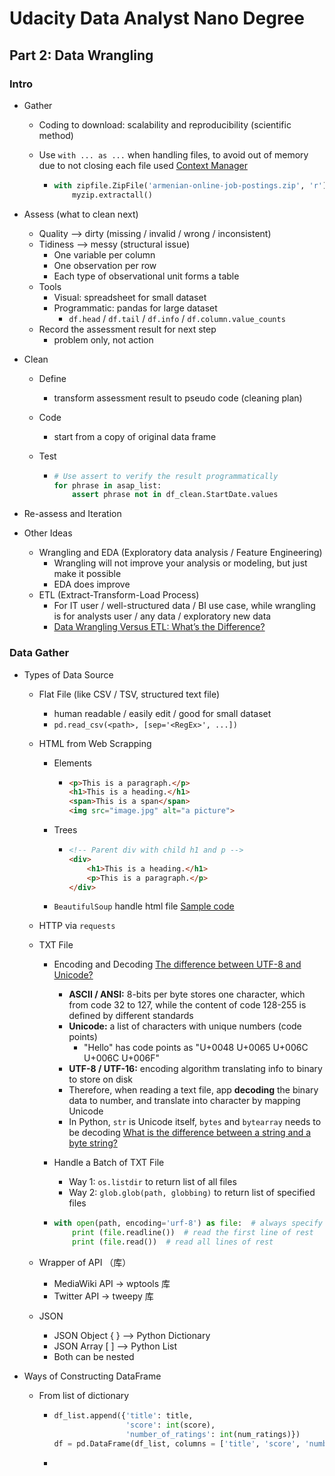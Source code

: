 # Udacity Data Analyst Nano Degree

## Part 2: Data Wrangling

### Intro

- Gather

  - Coding to download: scalability and reproducibility (scientific method)

  - Use `with ... as ...` when handling files, to avoid out of memory due to not closing each file used     [Context Manager](https://jeffknupp.com/blog/2016/03/07/python-with-context-managers/)

    - ```python
      with zipfile.ZipFile('armenian-online-job-postings.zip', 'r') as myzip:
          myzip.extractall()
      ```

- Assess (what to clean next)

  - Quality --> dirty (missing / invalid / wrong / inconsistent)
  - Tidiness --> messy (structural issue)
    - One variable per column
    - One observation per row
    - Each type of observational unit forms a table
  - Tools
    - Visual: spreadsheet for small dataset
    - Programmatic: pandas for large dataset
      - `df.head` / `df.tail` / `df.info` / `df.column.value_counts` 
  - Record the assessment result for next step
    - problem only, not action

- Clean

  - Define

    - transform assessment result to pseudo code (cleaning plan)

  - Code

    - start from a copy of original data frame

  - Test

    - ```python
      # Use assert to verify the result programmatically
      for phrase in asap_list:
          assert phrase not in df_clean.StartDate.values
      ```

- Re-assess and Iteration

- Other Ideas

  - Wrangling and EDA (Exploratory data analysis / Feature Engineering)
    - Wrangling will not improve your analysis or modeling, but just make it possible
    - EDA does improve
  - ETL (Extract-Transform-Load Process)
    - For IT user / well-structured data / BI use case, while wrangling is for analysts user / any data / exploratory new data 
    - [Data Wrangling Versus ETL: What’s the Difference?](https://tdwi.org/articles/2017/02/10/data-wrangling-and-etl-differences.aspx)

### Data Gather

- Types of Data Source

  - Flat File (like CSV / TSV, structured text file)

    - human readable / easily edit / good for small dataset
    - `pd.read_csv(<path>, [sep='<RegEx>', ...])` 

  - HTML from Web Scrapping

    - Elements

      - ```html
        <p>This is a paragraph.</p>
        <h1>This is a heading.</h1>
        <span>This is a span</span>
        <img src="image.jpg" alt="a picture">
        ```

    - Trees

      - ```html
        <!-- Parent div with child h1 and p -->
        <div>
            <h1>This is a heading.</h1>
            <p>This is a paragraph.</p>
        </div>
        ```

    - `BeautifulSoup` handle html file     [Sample code](../2_Wrangling_Code/gathering_html.ipynb)

  - HTTP via `requests` 

  - TXT File

    - Encoding and Decoding    [The difference between UTF-8 and Unicode?](http://www.polylab.dk/utf8-vs-unicode.html)
      - **ASCII / ANSI:** 8-bits per byte stores one character, which from code 32 to 127, while the content of code 128-255 is defined by different standards
      - **Unicode:** a list of characters with unique numbers (code points)
        - "Hello" has code points as "U+0048 U+0065 U+006C U+006C U+006F"
      - **UTF-8 / UTF-16:** encoding algorithm translating info to binary to store on disk
      - Therefore, when reading a text file, app **decoding** the binary data to number, and translate into character by mapping Unicode
      - In Python, `str` is Unicode itself, `bytes` and `bytearray` needs to be decoding     [What is the difference between a string and a byte string?](https://stackoverflow.com/questions/6224052/what-is-the-difference-between-a-string-and-a-byte-string)

    - Handle a Batch of TXT File

      - Way 1: `os.listdir` to return list of all files
      - Way 2: `glob.glob(path, globbing)` to return list of specified files

    - ```python
      with open(path, encoding='urf-8') as file:  # always specify 'encoding'
          print (file.readline())  # read the first line of rest
          print (file.read())  # read all lines of rest    
      ```

  - Wrapper of API （库）

    - MediaWiki API → wptools 库
    - Twitter API → tweepy 库

  - JSON

    - JSON Object { } --> Python Dictionary
    - JSON Array [ ] --> Python List
    - Both can be nested

- Ways of Constructing DataFrame

  - From list of dictionary

    - ```python
      df_list.append({'title': title,
                      'score': int(score),
                      'number_of_ratings': int(num_ratings)})
      df = pd.DataFrame(df_list, columns = ['title', 'score', 'number_of_ratings'])
      ```

    -   ​


